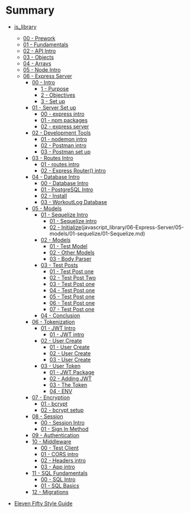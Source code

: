 # Summary
* [js_library]()
    * [00 - Prework]()
    * [01 - Fundamentals]()
    * [02 - API Intro]()
    * [03 - Objects]()
    * [04 - Arrays]()
    * [05 - Node Intro]()
    * [06 - Express Server]()
        * [00 - Intro ]()
            * [1 - Purpose](javascript_library/06-Express-Server/00-intro/01-purpose.md)
            * [2 - Objectives](javascript_library/06-Express-Server/00-intro/02-set-up.md)
            * [3 - Set up](javascript_library/06-Express-Server/00-intro/03-documentation.md)
        * [01 - Server Set up]()
            * [00 - express intro](javascript_library/06-Express-Server/01-server-setup/00-express-intro.md)
            * [01 - npm packages](javascript_library/06-Express-Server/01-server-setup/01-server-package.md)
            * [02 - express server](javascript_library/06-Express-Server/01-server-setup/02-server-code.md)
        * [02 - Development Tools]()
            * [01 - nodemon intro](javascript_library/06-Express-Server/02-dev-tools/01-nodemon-intro.md)
            * [02 - Postman intro](javascript_library/06-Express-Server/02-dev-tools/02-postman-intro.md)
            * [03 - Postman set up](javascript_library/06-Express-Server/02-dev-tools/03-postman-practice.md)
        * [03 - Routes Intro]()
            * [01 - routes intro](javascript_library/06-Express-Server/03-routes/01-routes-intro.md)
            * [02 - Express Router() intro](javascript_library/06-Express-Server/03-routes/01-routes-intro.md)
        * [04 - Database Intro]()
            * [00 - Database Intro](javascript_library/06-Express-Server/04-db/00-db-intro.md)
            * [01 - PostgreSQL Intro](javascript_library/06-Express-Server/04-db/01-pg-intro.md)
            * [02 - Install](javascript_library/06-Express-Server/04-db/02-pg-install.md)
            * [03 - WorkoutLog Database](javascript_library/06-Express-Server/04-db/03-pg-workoutlog-db.md)
        * [05 - Models]()
            * [01 - Sequelize Intro]()
                * [01 - Sequelize intro](javascript_library/06-Express-Server/05-models/01-sequelize/00-intro.md)
                * [02 - Initialize]()(javascript_library/06-Express-Server/05-models/01-sequelize/01-Sequelize.md)
            * [02 - Models]()
                * [01 - Test Model](javascript_library/06-Express-Server/05-models/02-models/01-test-model.md)
                * [02 - Other Models](javascript_library/06-Express-Server/05-models/02-models/02-othermodels.md)
                * [03 - Body Parser](javascript_library/06-Express-Server/05-models/02-models/03-body-parser.md)
            * [03 - Test Posts]()
                * [01 - Test Post one](javascript_library/06-Express-Server/05-models/03-testpost/01-testpost-one.md)
                * [02 - Test Post Two](javascript_library/06-Express-Server/05-models/03-testpost/02-testpost-two.md)
                * [03 - Test Post one](javascript_library/06-Express-Server/05-models/03-testpost/03-testpost-three.md)
                * [04 - Test Post one](javascript_library/06-Express-Server/05-models/03-testpost/04-testpost-four.md)
                * [05 - Test Post one](javascript_library/06-Express-Server/05-models/03-testpost/05-testpost-five.md)
                * [06 - Test Post one](javascript_library/06-Express-Server/05-models/03-testpost/06-testpost-six.md)
                * [07 - Test Post one](javascript_library/06-Express-Server/05-models/03-testpost/07-testpost-seven.md)
            * [04 - Conclusion](javascript_library/06-Express-Server/05-models/04-conclusion/01-conclusion.md)
        * [06 - Tokenization]()
            * [01 - JWT Intro]()
                * [01 - JWT intro](javascript_library/06-Express-Server/06-jwt/01-jwt-intro/01-jwt-intro.md)
            * [02 - User Create]()
                * [01 - User Create](javascript_library/06-Express-Server/06-jwt/02-user-create/01-user-create.md)
                * [02 - User Create](javascript_library/06-Express-Server/06-jwt/02-user-create/02-user-create2.md)
                * [03 - User Create](javascript_library/06-Express-Server/06-jwt/02-user-create/03-user-create3.md)
            * [03 - User Token]()
                * [01 - JWT Package](javascript_library/06-Express-Server/06-jwt/03-user-token/01-jwt-package.md)
                * [02 - Adding JWT](javascript_library/06-Express-Server/06-jwt/03-user-token/02-adding-jwt.md)
                * [03 - The Token](javascript_library/06-Express-Server/06-jwt/03-user-token/03-token-with-user.md)
                * [04 - ENV](javascript_library/06-Express-Server/06-jwt/03-user-token/04-process-env.md)
        * [07 - Encryption]()
            * [01 - bcrypt](javascript_library/06-Express-Serer/07-encryption/00-bcrypt-intro.md)
            * [02 - bcrypt setup](javascript_library/06-Express-Serer/07-encryption/01-bcrypt-setup.md)   
        * [08 - Session]()
            * [00 - Session Intro](javascript_library/06-Express-Serer/08-session/00-session-intro.md)
            * [01 - Sign In Method](javascript_library/06-Express-Serer/08-session/01-signinmethod.md)
        * [09 - Authentication]()
        * [10 - Middleware]()
            * [00 - Test Client](javascript_library/06-Express-Server/10-middleware/00-test-client.md)
            * [01 - CORS intro](javascript_library/06-Express-Server/10-middleware/01-middleware-intro.md)
            * [02 - Headers intro](javascript_library/06-Express-Server/10-middleware/02-headers.md)
            * [03 - App intro](javascript_library/06-Express-Server/10-middleware/03-app.md)
        * [11 - SQL Fundamentals]()
            * [00 - SQL Intro](javascript_library/06-Express-Server/11-sql-intro/00-sql-intro.md)
            * [01 - SQL Basics](javascript_library/06-Express-Server/11-sql-intro/01-sql-basics.md)
        * [12 - Migrations]()
   

* [Eleven Fifty Style Guide](StyleGuide/StyleGuide.md)